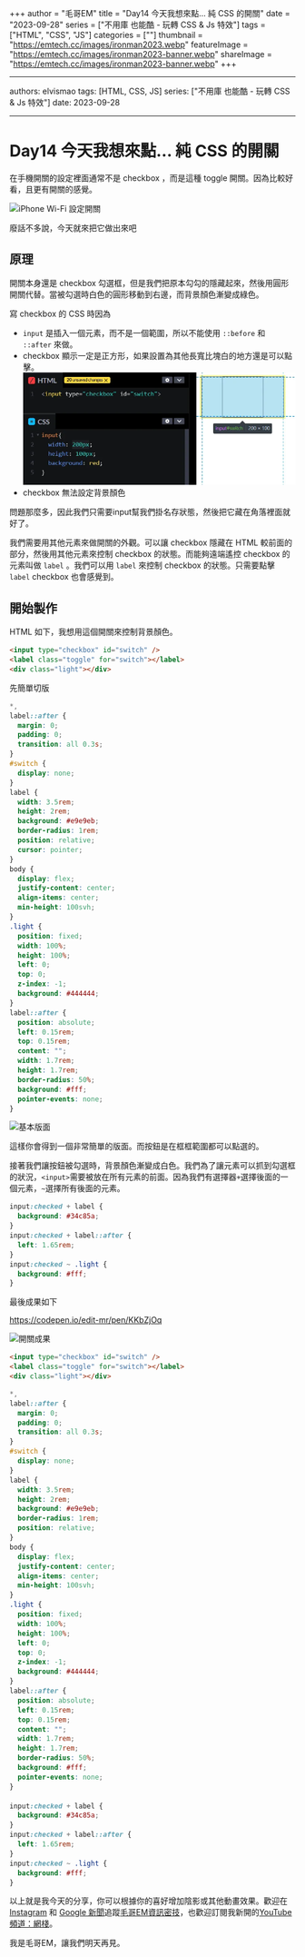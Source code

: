 +++
author = "毛哥EM"
title = "Day14 今天我想來點… 純 CSS 的開關"
date = "2023-09-28"
series = ["不用庫 也能酷 - 玩轉 CSS & Js 特效"]
tags = ["HTML", "CSS", "JS"]
categories = [""]
thumbnail = "https://emtech.cc/images/ironman2023.webp"
featureImage = "https://emtech.cc/images/ironman2023-banner.webp"
shareImage = "https://emtech.cc/images/ironman2023-banner.webp"
+++

---

authors: elvismao
tags: [HTML, CSS, JS]
series: ["不用庫 也能酷 - 玩轉 CSS & Js 特效"]
date: 2023-09-28

---

# Day14 今天我想來點… 純 CSS 的開關

在手機開關的設定裡面通常不是 checkbox ，而是這種 toggle 開關。因為比較好看，且更有開關的感覺。

![iPhone Wi-Fi 設定開關](https://emtech.cc/post/2023ironman-14/switch.webp)

廢話不多說，今天就來把它做出來吧

## 原理

開關本身還是 checkbox 勾選框，但是我們把原本勾勾的隱藏起來，然後用圓形開關代替。當被勾選時白色的圓形移動到右邊，而背景顏色漸變成綠色。

寫 checkbox 的 CSS 時因為

- `input` 是插入一個元素，而不是一個範圍，所以不能使用 `::before` 和 `::after` 來做。
- checkbox 顯示一定是正方形，如果設置為其他長寬比塊白的地方還是可以點擊。
  ![Alt text](checkbox-range.webp)
- checkbox 無法設定背景顏色

問題那麼多，因此我們只需要input幫我們掛名存狀態，然後把它藏在角落裡面就好了。

我們需要用其他元素來做開關的外觀。可以讓 checkbox 隱藏在 HTML 較前面的部分，然後用其他元素來控制 checkbox 的狀態。而能夠遠端遙控 checkbox 的元素叫做 `label` 。我們可以用 `label` 來控制 checkbox 的狀態。只需要點擊 `label` checkbox 也會感覺到。

## 開始製作

HTML 如下，我想用這個開關來控制背景顏色。

```html
<input type="checkbox" id="switch" />
<label class="toggle" for="switch"></label>
<div class="light"></div>
```

先簡單切版

```css
*,
label::after {
  margin: 0;
  padding: 0;
  transition: all 0.3s;
}
#switch {
  display: none;
}
label {
  width: 3.5rem;
  height: 2rem;
  background: #e9e9eb;
  border-radius: 1rem;
  position: relative;
  cursor: pointer;
}
body {
  display: flex;
  justify-content: center;
  align-items: center;
  min-height: 100svh;
}
.light {
  position: fixed;
  width: 100%;
  height: 100%;
  left: 0;
  top: 0;
  z-index: -1;
  background: #444444;
}
label::after {
  position: absolute;
  left: 0.15rem;
  top: 0.15rem;
  content: "";
  width: 1.7rem;
  height: 1.7rem;
  border-radius: 50%;
  background: #fff;
  pointer-events: none;
}
```

![基本版面](https://emtech.cc/post/2023ironman-14/layout.webp)

這樣你會得到一個非常簡單的版面。而按鈕是在框框範圍都可以點選的。

接著我們讓按鈕被勾選時，背景顏色漸變成白色。我們為了讓元素可以抓到勾選框的狀況，`<input>`需要被放在所有元素的前面。因為我們有選擇器`+`選擇後面的一個元素，`~`選擇所有後面的元素。

```css
input:checked + label {
  background: #34c85a;
}
input:checked + label::after {
  left: 1.65rem;
}
input:checked ~ .light {
  background: #fff;
}
```

最後成果如下

https://codepen.io/edit-mr/pen/KKbZjOq

![開關成果](https://emtech.cc/post/2023ironman-14/final.gif)

```html
<input type="checkbox" id="switch" />
<label class="toggle" for="switch"></label>
<div class="light"></div>
```

```css
*,
label::after {
  margin: 0;
  padding: 0;
  transition: all 0.3s;
}
#switch {
  display: none;
}
label {
  width: 3.5rem;
  height: 2rem;
  background: #e9e9eb;
  border-radius: 1rem;
  position: relative;
}
body {
  display: flex;
  justify-content: center;
  align-items: center;
  min-height: 100svh;
}
.light {
  position: fixed;
  width: 100%;
  height: 100%;
  left: 0;
  top: 0;
  z-index: -1;
  background: #444444;
}
label::after {
  position: absolute;
  left: 0.15rem;
  top: 0.15rem;
  content: "";
  width: 1.7rem;
  height: 1.7rem;
  border-radius: 50%;
  background: #fff;
  pointer-events: none;
}

input:checked + label {
  background: #34c85a;
}
input:checked + label::after {
  left: 1.65rem;
}
input:checked ~ .light {
  background: #fff;
}
```

以上就是我今天的分享，你可以根據你的喜好增加陰影或其他動畫效果。歡迎在 [Instagram](https://www.instagram.com/emtech.cc) 和 [Google 新聞](https://news.google.com/publications/CAAqBwgKMKXLvgswsubVAw?ceid=TW:zh-Hant&oc=3)追蹤[毛哥EM資訊密技](https://emtech.cc/)，也歡迎訂閱我新開的[YouTube頻道：網棧](https://www.youtube.com/@webpallet)。

我是毛哥EM，讓我們明天再見。
